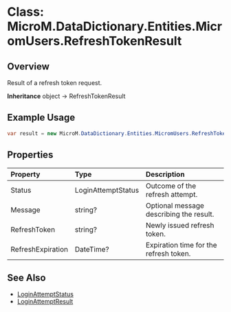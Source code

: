 # Class: MicroM.DataDictionary.Entities.MicromUsers.RefreshTokenResult
## Overview
Result of a refresh token request.

**Inheritance**
object -> RefreshTokenResult

## Example Usage
```csharp
var result = new MicroM.DataDictionary.Entities.MicromUsers.RefreshTokenResult();
```

## Properties
| Property | Type | Description |
|:------------|:-------------|:-------------|
| Status | LoginAttemptStatus | Outcome of the refresh attempt. |
| Message | string? | Optional message describing the result. |
| RefreshToken | string? | Newly issued refresh token. |
| RefreshExpiration | DateTime? | Expiration time for the refresh token. |

## See Also
- [LoginAttemptStatus](../LoginAttemptStatus/index.md)
- [LoginAttemptResult](../LoginAttemptResult/index.md)
